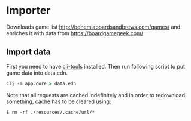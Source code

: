 # Importer

Downloads game list http://bohemiaboardsandbrews.com/games/ and enriches it with data from https://boardgamegeek.com/

## Import data

First you need to have [cli-tools](https://clojure.org/guides/getting_started#_installation_on_linux) installed. Then run following script to put game data into data.edn.

```clojure
clj -m app.core > data.edn
```

Note that all requests are cached indefinitely and in order to redownload something, cache has to be cleared using:

```shell
$ rm -rf ./resources/.cache/url/*
```
